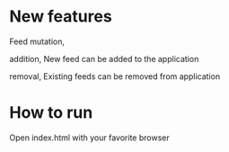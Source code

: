New features
================================================================================

Feed mutation,

  addition,
    New feed can be added to the application


  removal,
    Existing feeds can be removed from application




How to run
================================================================================

Open index.html with your favorite browser
